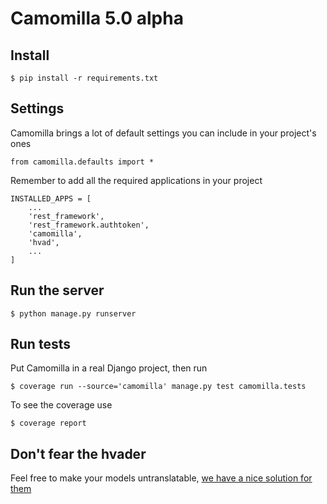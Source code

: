 # Camomilla 5.0 alpha

## Install

	$ pip install -r requirements.txt

## Settings

Camomilla brings a lot of default settings you can include in your project's ones

    from camomilla.defaults import *

Remember to add all the required applications in your project

    INSTALLED_APPS = [
        ...
        'rest_framework',
        'rest_framework.authtoken',
        'camomilla',
        'hvad',
        ...
    ]

## Run the server

    $ python manage.py runserver

## Run tests

Put Camomilla in a real Django project, then run

    $ coverage run --source='camomilla' manage.py test camomilla.tests

To see the coverage use

    $ coverage report


## Don't fear the hvader

Feel free to make your models untranslatable, [we have a nice solution for them](https://github.com/lotrekagency/hvad-migration)

